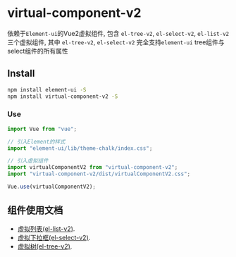 # virtual-component-v2

依赖于`Element-ui`的Vue2虚拟组件, 包含 `el-tree-v2`, `el-select-v2`, `el-list-v2`三个虚拟组件, 其中 `el-tree-v2`, `el-select-v2` 完全支持`element-ui` tree组件与 select组件的所有属性

## Install

```bash
npm install element-ui -S
npm install virtual-component-v2 -S
```

### Use

```js
import Vue from "vue";

// 引入Element的样式
import "element-ui/lib/theme-chalk/index.css";

// 引入虚拟组件
import virtualComponentV2 from "virtual-component-v2";
import "virtual-component-v2/dist/virtualComponentV2.css";

Vue.use(virtualComponentV2);
```

## 组件使用文档

- [虚拟列表(el-list-v2)](./docs/Vlist.md).
- [虚拟下拉框(el-select-v2)](./docs/VSelect.md).
- [虚拟树(el-tree-v2)](./docs/VTree.md).
